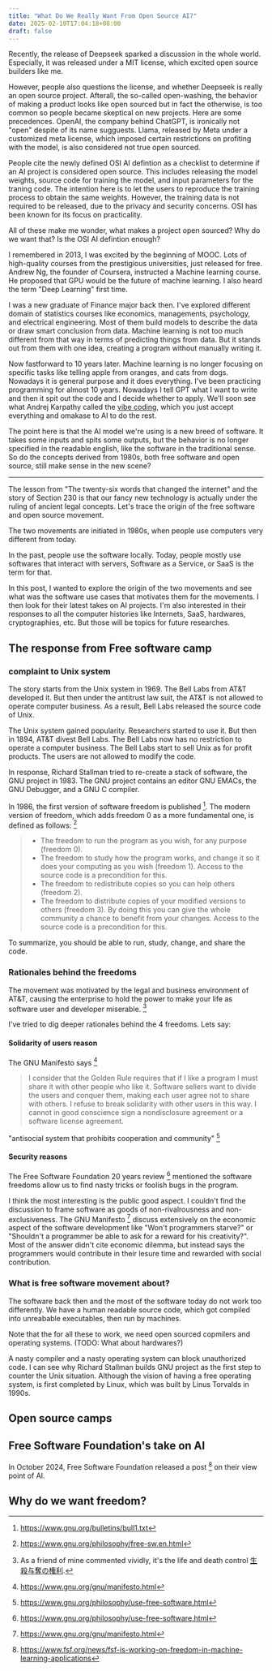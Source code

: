 ```yaml
---
title: "What Do We Really Want From Open Source AI?"
date: 2025-02-10T17:04:18+08:00
draft: false
---
```


Recently, the release of Deepseek sparked a discussion in the whole world. Especially, it was released under a MIT license, which excited open source builders like me.

However, people also questions the license, and whether Deepseek is really an open source project. Afterall, the so-called open-washing, the behavior of making a product looks like open sourced but in fact the otherwise, is too common so people became skeptical on new projects. Here are some precedences. OpenAI, the company behind ChatGPT, is ironically not "open" despite of its name sugguests. Llama, released by Meta under a customized meta license, which imposed certain restrictions on profiting with the model, is also considered not true open sourced.

People cite the newly defined OSI AI defintion as a checklist to determine if an AI project is considered open source. This includes releasing the model weights, source code for training the model, and input parameters for the traning code. The intention here is to let the users to reproduce the training process to obtain the same weights. However, the training data is not required to be released, due to the privacy and security concerns. OSI has been known for its focus on practicality.

All of these make me wonder, what makes a project open sourced? Why do we want that? Is the OSI AI defintion enough?

I remembered in 2013, I was excited by the beginning of MOOC. Lots of high-quality courses from the prestigious universities, just released for free. Andrew Ng, the founder of Coursera, instructed a Machine learning course. He proposed that GPU would be the future of machine learning. I also heard the term "Deep Learning" first time.

I was a new graduate of Finance major back then. I've explored different domain of statistics courses like economics, managements, psychology, and electrical engineering. Most of them build models to describe the data or draw smart conclusion from data. Machine learning is not too much different from that way in terms of predicting things from data. But it stands out from them with one idea, creating a program without manually writing it.

Now fastforward to 10 years later. Machine learning is no longer focusing on specific tasks like telling apple from oranges, and cats from dogs. Nowadays it is general purpose and it does everything. I've been practicing programming for almost 10 years. Nowadays I tell GPT what I want to write and then it spit out the code and I decide whether to apply. We'll soon see what Andrej Karpathy called the [vibe coding](https://x.com/karpathy/status/1886192184808149383), which you just accept everything and omakase to AI to do the rest.

The point here is that the AI model we're using is a new breed of software. It takes some inputs and spits some outputs, but the behavior is no longer specified in the readable english, like the software in the traditional sense. So do the concepts derived from 1980s, both free software and open source, still make sense in the new scene?


---

The lesson from "The twenty-six words that changed the internet" and the story of Section 230 is that our fancy new technology is actually under the ruling of ancient legal concepts. Let's trace the origin of the free software and open source movement.

The two movements are initiated in 1980s, when people use computers very different from today.

In the past, people use the software locally. Today, people mostly use softwares that interact with servers, Software as a Service, or SaaS is the term for that.

In this post, I wanted to explore the origin of the two movements and see what was the software use cases that motivates them for the movements. I then look for their latest takes on AI projects. I'm also interested in their responses to all the computer histories like Internets, SaaS, hardwares, cryptographies, etc. But those will be topics for future researches.


## The response from Free software camp

### complaint to Unix system

The story starts from the Unix system in 1969. The Bell Labs from AT&T developed it. But then under the antitrust law suit, the AT&T is not allowed to operate computer business. As a result, Bell Labs released the source code of Unix. 

The Unix system gained popularity. Researchers started to use it. But then in 1894, AT&T divest Bell Labs. The Bell Labs now has no restriction to operate a computer business. The Bell Labs start to sell Unix as for profit products. The users are not allowed to modify the code.

In response, Richard Stallman tried to re-create a stack of software, the GNU project in 1983. The GNU project contains an editor GNU EMACs, the GNU Debugger, and a GNU C compiler.

In 1986, the first version of software freedom is published [^freedom]. The modern version of freedom, which adds freedom 0 as a more fundamental one, is defined as follows: [^modern_freedom]

> - The freedom to run the program as you wish, for any purpose (freedom 0).
> - The freedom to study how the program works, and change it so it does your computing as you wish (freedom 1). Access to the source code is a precondition for this.
> - The freedom to redistribute copies so you can help others (freedom 2).
> - The freedom to distribute copies of your modified versions to others (freedom 3). By doing this you can give the whole community a chance to benefit from your changes. Access to the source code is a precondition for this.

To summarize, you should be able to run, study, change, and share the code.

### Rationales behind the freedoms

The movement was motivated by the legal and business environment of AT&T, causing the enterprise to hold the power to make your life as software user and developer miserable. [^life_and_death]

I've tried to dig deeper rationales behind the 4 freedoms. Lets say:

#### Solidarity of users reason

The GNU Manifesto says [^manifesto]

> I consider that the Golden Rule requires that if I like a program I must share it with other people who like it. Software sellers want to divide the users and conquer them, making each user agree not to share with others. I refuse to break solidarity with other users in this way. I cannot in good conscience sign a nondisclosure agreement or a software license agreement.

"antisocial system that prohibits cooperation and community" [^fsf_20yrs]

#### Security reasons

The Free Software Foundation 20 years review [^fsf_20yrs] mentioned the software freedoms allow us to find nasty tricks or foolish bugs in the program.

I think the most interesting is the public good aspect. I couldn't find the discussion to frame software as goods of non-rivalrousness and non-exclusiveness. The GNU Manifesto [^manifesto] discuss extensively on the economic aspect of the software development like "Won't programmers starve?" or "Shouldn't a programmer be able to ask for a reward for his creativity?". Most of the answer didn't cite economic dilemma, but instead says the programmers would contribute in their lesure time and rewarded with social contribution.

### What is free software movement about?

The software back then and the most of the software today do not work too differently. We have a human readable source code, which got compiled into unreabable executables, then run by machines.

Note that the for all these to work, we need open sourced copmilers and operating systems. (TODO: What about hardwares?)

A nasty compiler and a nasty operating system can block unauthorized code. I can see why Richard Stallman builds GNU project as the first step to counter the Unix situation. Although the vision of having a free operating system, is first completed by Linux, which was built by Linus Torvalds in 1990s. 





## Open source camps

## Free Software Foundation's take on AI

In October 2024, Free Software Foundation released a post [^fsf_ai] on their view point of AI.


## Why do we want freedom?


[^freedom]:https://www.gnu.org/bulletins/bull1.txt
[^modern_freedom]:https://www.gnu.org/philosophy/free-sw.en.html
[^life_and_death]: As a friend of mine commented vividly, it's the life and death control [生殺与奪の権利](https://ja.wikipedia.org/wiki/%E7%94%9F%E6%AE%BA%E4%B8%8E%E5%A5%AA%E3%81%AE%E6%A8%A9%E5%88%A9).
[^manifesto]:https://www.gnu.org/gnu/manifesto.html
[^fsf_20yrs]: https://www.gnu.org/philosophy/use-free-software.html
[^fsf_ai]: https://www.fsf.org/news/fsf-is-working-on-freedom-in-machine-learning-applications


